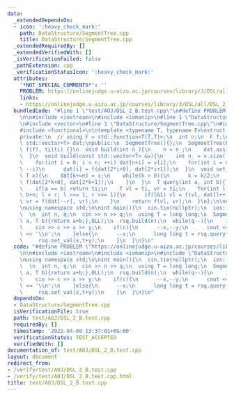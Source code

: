 ```yaml
---
data:
  _extendedDependsOn:
  - icon: ':heavy_check_mark:'
    path: DataStructure/SegmentTree.cpp
    title: DataStructure/SegmentTree.cpp
  _extendedRequiredBy: []
  _extendedVerifiedWith: []
  _isVerificationFailed: false
  _pathExtension: cpp
  _verificationStatusIcon: ':heavy_check_mark:'
  attributes:
    '*NOT_SPECIAL_COMMENTS*': ''
    PROBLEM: https://onlinejudge.u-aizu.ac.jp/courses/library/3/DSL/all/DSL_2_B
    links:
    - https://onlinejudge.u-aizu.ac.jp/courses/library/3/DSL/all/DSL_2_B
  bundledCode: "#line 1 \"test/AOJ/DSL_2_B.test.cpp\"\n#define PROBLEM \"https://onlinejudge.u-aizu.ac.jp/courses/library/3/DSL/all/DSL_2_B\"\
    \n\n#include <iostream>\n#include <iomanip>\n#line 1 \"DataStructure/SegmentTree.cpp\"\
    \n#include <vector>\n#line 3 \"DataStructure/SegmentTree.cpp\"\n#include <climits>\n\
    #include <functional>\n\ntemplate <typename T, typename F>\nstruct SegmentTree{\n\
    private:\n  // using F = std::function<T(T,T)>;\n  int n;\n  F f;\n  T ti;\n \
    \ std::vector<T> dat;\npublic:\n  SegmentTree(){};\n  SegmentTree(F f,T ti) :\
    \ f(f), ti(ti) {}\n  void build(int n_){\n    n = n_;\n    dat.assign(2*n,ti);\n\
    \  }\n  void build(const std::vector<T> &v){\n    int n_ = v.size();\n    build(n_);\n\
    \    for(int i = 0; i < n; ++i) dat[n+i] = v[i];\n    for(int i = n-1; i >= 0;\
    \ --i)\n      dat[i] = f(dat[2*i+0], dat[2*i+1]);\n  }\n  void set_val(int k,\
    \ T x){\n    dat[k+=n] = x;\n    while(k > 0){\n      k = k/2;\n      dat[k] =\
    \ f(dat[2*k+0], dat[2*k+1]);\n    }\n  }\n  T query(int a, int b){ // [l,r)\n\
    \    if(a == b) return ti;\n    T vl = ti, vr = ti;\n    for(int l = a+n, r =\
    \ b+n; l < r; l >>= 1, r >>= 1){\n      if(l&1) vl = f(vl, dat[l++]);\n      if(r&1)\
    \ vr = f(dat[--r], vr);\n    }\n    return f(vl, vr);\n  }\n};\n\n#line 6 \"test/AOJ/DSL_2_B.test.cpp\"\
    \nusing namespace std;\n\nint main(){\n  cin.tie(nullptr);\n  ios::sync_with_stdio(false);\n\
    \  \n  int n, q;\n  cin >> n >> q;\n  using T = long long;\n  SegmentTree rsq([](T\
    \ a, T b){return a+b;},0LL);\n  rsq.build(n);\n  while(q--){\n    int c, x, y;\n\
    \    cin >> c >> x >> y;\n    if(c){\n      --x,--y;\n      cout << rsq.query(x,y+1)\
    \ << '\\n';\n    }else{\n      --x;\n      long long t = rsq.query(x,x+1);\n \
    \     rsq.set_val(x,t+y);\n    }\n  }\n}\n"
  code: "#define PROBLEM \"https://onlinejudge.u-aizu.ac.jp/courses/library/3/DSL/all/DSL_2_B\"\
    \n\n#include <iostream>\n#include <iomanip>\n#include \"DataStructure/SegmentTree.cpp\"\
    \nusing namespace std;\n\nint main(){\n  cin.tie(nullptr);\n  ios::sync_with_stdio(false);\n\
    \  \n  int n, q;\n  cin >> n >> q;\n  using T = long long;\n  SegmentTree rsq([](T\
    \ a, T b){return a+b;},0LL);\n  rsq.build(n);\n  while(q--){\n    int c, x, y;\n\
    \    cin >> c >> x >> y;\n    if(c){\n      --x,--y;\n      cout << rsq.query(x,y+1)\
    \ << '\\n';\n    }else{\n      --x;\n      long long t = rsq.query(x,x+1);\n \
    \     rsq.set_val(x,t+y);\n    }\n  }\n}\n"
  dependsOn:
  - DataStructure/SegmentTree.cpp
  isVerificationFile: true
  path: test/AOJ/DSL_2_B.test.cpp
  requiredBy: []
  timestamp: '2022-04-08 13:37:01+09:00'
  verificationStatus: TEST_ACCEPTED
  verifiedWith: []
documentation_of: test/AOJ/DSL_2_B.test.cpp
layout: document
redirect_from:
- /verify/test/AOJ/DSL_2_B.test.cpp
- /verify/test/AOJ/DSL_2_B.test.cpp.html
title: test/AOJ/DSL_2_B.test.cpp
---
```

